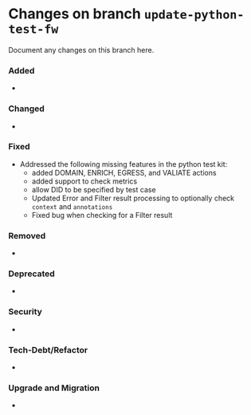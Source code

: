 # Changes on branch `update-python-test-fw`
Document any changes on this branch here.
### Added
- 

### Changed
- 

### Fixed
- Addressed the following missing features in the python test kit:
  - added DOMAIN, ENRICH, EGRESS, and VALIATE actions
  - added support to check metrics
  - allow DID to be specified by test case
  - Updated Error and Filter result processing to optionally check `context` and `annotations`
  - Fixed bug when checking for a Filter result

### Removed
- 

### Deprecated
- 

### Security
- 

### Tech-Debt/Refactor
- 

### Upgrade and Migration
- 
